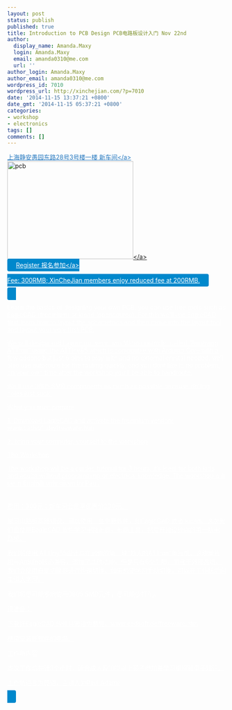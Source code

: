 ```yaml
---
layout: post
status: publish
published: true
title: Introduction to PCB Design PCB电路板设计入门 Nov 22nd
author:
  display_name: Amanda.Maxy
  login: Amanda.Maxy
  email: amanda0310@me.com
  url: ''
author_login: Amanda.Maxy
author_email: amanda0310@me.com
wordpress_id: 7010
wordpress_url: http://xinchejian.com/?p=7010
date: '2014-11-15 13:37:21 +0800'
date_gmt: '2014-11-15 05:37:21 +0800'
categories:
- workshop
- electronics
tags: []
comments: []
---
```

<p><a style="color: #2578bf;" href="http:&#47;&#47;xinchejian.huodongxing.com&#47;event&#47;map&#47;5244063275800" target="_blank">上海静安愚园东路28号3号楼一楼 新车间<&#47;a><br />
<a href="http:&#47;&#47;xinchejian.com&#47;wp-content&#47;uploads&#47;2014&#47;06&#47;pcb.jpg"><img src="http:&#47;&#47;xinchejian.com&#47;wp-content&#47;uploads&#47;2014&#47;06&#47;pcb-290x225.jpg" alt="pcb" width="290" height="225" class="aligncenter size-thumbnail wp-image-6422" &#47;><&#47;a><br />
<a style="background-color:#0088CC;color:white;border-radius:4px;cursor:pointer;font-size:14px;padding:6px 20px;" href="http:&#47;&#47;www.huodongxing.com&#47;go&#47;pcb" target="_blank" title="立即报名">Register 报名参加<&#47;a><br />
<!--:en--><br />
Fee: 300RMB; XinCheJian members enjoy reduced fee at 200RMB.</p>
<p>Learn the basics of designing your own PCB, you can use free tools such as EagleCAD (freemium) or kicad (opensource). For this we&rsquo;ll use EagleCAD first learn how to layout the schemetrics and then move into the layout tool and layout your very first PCB.</p>
<p>We will design and Layout our very own Micro controller called &ldquo;Annoying ATTron&rdquo; using the ATTiny85 which is compatible with Arduino Core with a few addons but just 6 pins to play with and no external crystal needed. we&rsquo;ll also use autoroute for the routing quickly, and you dont like it, no problem, on your own time after the workshop you&rsquo;ll be able to handroute.</p>
<p>We&rsquo;ll use 0805 SMD components as much as possible because drilling holes just suck!</p>
<p>What you must prepare</p>
<p>1. Download EagleCAD and activate the freemium version: www.cadsoft.de&#47;freeware.htm</p>
<p>2. bring your computer, yourself to the workshop</p>
<p>The Workshop</p>
<p>The workshop will be a guided tutorial for 3 hours, it&rsquo;s ideal for both kids and adults without programming or electrical knowledge. The workshop will be in English only given by Paul.<br />
<!--:--><br />
<!--:zh--><br />
费用：300元；新车间会员享优惠价200元。</p>
<p>学习电路板基础知识，可以使用一些免费软件，如EagleCAD 或者 kicad。这次我们会使用EagleCAD 软件学习电路布局，布局工具，然后开始设计你的第一块电路板。</p>
<p>我们将使用 ATTiny85设计与布局你的第一块&ldquo;烦人的ATTron&rdquo;单片机。这块单片机与Arduino核心兼容，添加了其他功能，但是只有6个引脚，而且无外部晶振。我们会使用自动切换器进行快速切换。如果想要学习手动切换，可以在工作坊后向主讲人学习。</p>
<p>我们将尽可能多地使用0805 SMD元件，尽可能少打孔。</p>
<p>请准备：</p>
<p>下载好EagleCAD 软件并激活免费版。www.cadsoft.de&#47;freeware.htm</p>
<p>携带安装好软件的电脑。</p>
<p>工作坊内容</p>
<p>本次工作坊共计3个小时，适合成人及10岁以上孩子参加并学习编程和电子知识。</p>
<p>工作坊语言为英语，主讲人为Paul Adams<br />
<!--:--></p>
